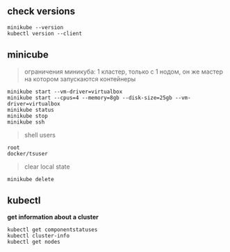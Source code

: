 ## check versions
```
minikube --version
kubectl version --client
```

## minicube
> ограничения миникуба: 1 кластер, только с 1 нодом, он же мастер на котором запускаются контейнеры
```
minikube start --vm-driver=virtualbox
minikube start --cpus=4 --memory=8gb --disk-size=25gb --vm-driver=virtualbox
minikube status
minikube stop
minikube ssh
```
> shell users
```
root
docker/tsuser
```

> clear local state
```
minikube delete
```

## kubectl
**get information about a cluster**
```
kubectl get componentstatuses
kubectl cluster-info
kubectl get nodes
```
